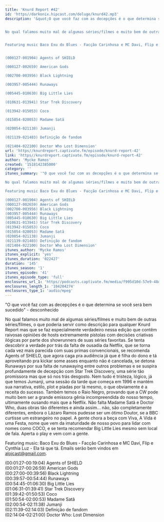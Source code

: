 ```yaml
---
title: 'Knurd Report #42'
id: 'https//darkonix.hipcast.com/deluge/knurd42.mp3'
description: '&quot;O que você faz com as decepções é o que determina se você será bem sucedido&quot; - desconhecido


No qual falamos muito mal de algumas séries/filmes e muito bem de outras séries/filmes, o que poderia servir como descrição para qualquer Knurd Report mas que se faz especialmente verdadeiro nessa edição que contêm raivosas opiniões de hosts extremamente pistolas com decisões criativas ilógicas por parte dos showrunners de suas séries favoritas. Se tenta descobrir a verdade por trás da falta de ousadia da Netflix, que se torna cada vez mais parecida com suas primas convencionais, se recomenda Agents of SHIELD, que agora caga pra audiência já que é filha do dono e tá aproveitando pra kickar some asses enquanto não é cancelada, se detona Runaways por sua falta de runawaying entre outros problemas e se suspira profundamente de decepção com Star Trek Discovery, uma série tão promissora mas que só nos trás desgosto. Nem tudo é tristeza, lógico, já que temos Jumanji, uma sessão da tarde que começa em 1996 e mantém sua narrativa, estilo, plot e piadas por lá mesmo, o que obviamente é a receita do sucesso. Também temos o Raio Negro, provando que a CW pode muito bem ser a grande emissora gênia incompreendida do nosso tempo, ultimamente ousando mais que a Netflix. Não falta Madame Satã e Doctor Who, duas obras tão diferentes e ainda assim... não, são completamente diferentes, embora o Lázaro Ramos pudesse ser um ótimo Doutor, se a BBC curtisse um estrangeiro no papel. A gente chora a beça com Viva, A Vida é uma Festa, nome que vem da imaturidade de nosso povo para lidar com nomes como COCO, e se tenta recomendar Big Little Lies mesmo sem local de fala. Aperta o play e vem com a gente.


Featuring music Baco Exu do Blues - Facção Carinhosa e MC Davi, Flip e Cynthia Luz - Ela tá que tá. Emails serão bem vindos em alojcast@gmail.com.


(000127-001904) Agents of SHIELD

(000127-002659) American Gods

(002700-003956) Black Lightning

(003957-005444) Runaways

(005445-010630) Big Little Lies

(010631-013941) Star Trek Discovery

(013942-015053) Coco

(015054-020053) Madame Satã

(020054-021138) Jumanji

(021139-021403) Definição de fandom

(021404-022100) Doctor Who Lost Dimension'
url: 'https//knurdreport.captivate.fm/episode/knurd-report-42'
link: 'https//knurdreport.captivate.fm/episode/knurd-report-42'
author: 'Mycke Ramos'
created: '1518142385000'
category: ''
itunes_summary: '"O que você faz com as decepções é o que determina se você será bem sucedido" - desconhecido 

No qual falamos muito mal de algumas séries/filmes e muito bem de outras séries/filmes, o que poderia servir como descrição para qualquer Knurd Report mas que se faz especialmente verdadeiro nessa edição que contêm raivosas opiniões de hosts extremamente pistolas com decisões criativas ilógicas por parte dos showrunners de suas séries favoritas. Se tenta descobrir a verdade por trás da falta de ousadia da Netflix, que se torna cada vez mais parecida com suas primas convencionais, se recomenda Agents of SHIELD, que agora caga pra audiência já que é filha do dono e tá aproveitando pra kickar some asses enquanto não é cancelada, se detona Runaways por sua falta de runawaying entre outros problemas e se suspira profundamente de decepção com Star Trek Discovery, uma série tão promissora mas que só nos trás desgosto. Nem tudo é tristeza, lógico, já que temos Jumanji, uma sessão da tarde que começa em 1996 e mantém sua narrativa, estilo, plot e piadas por lá mesmo, o que obviamente é a receita do sucesso. Também temos o Raio Negro, provando que a CW pode muito bem ser a grande emissora gênia incompreendida do nosso tempo, ultimamente ousando mais que a Netflix. Não falta Madame Satã e Doctor Who, duas obras tão diferentes e ainda assim... não, são completamente diferentes, embora o Lázaro Ramos pudesse ser um ótimo Doutor, se a BBC curtisse um estrangeiro no papel. A gente chora a beça com Viva, A Vida é uma Festa, nome que vem da imaturidade de nosso povo para lidar com nomes como COCO, e se tenta recomendar Big Little Lies mesmo sem local de fala. Aperta o play e vem com a gente.

Featuring music Baco Exu do Blues - Facção Carinhosa e MC Davi, Flip e Cynthia Luz - Ela tá que tá. Emails serão bem vindos em alojcast@gmail.com.

(000127-001904) Agents of SHIELD
(000127-002659) American Gods
(002700-003956) Black Lightning
(003957-005444) Runaways
(005445-010630) Big Little Lies
(010631-013941) Star Trek Discovery
(013942-015053) Coco
(015054-020053) Madame Satã
(020054-021138) Jumanji
(021139-021403) Definição de fandom
(021404-022100) Doctor Who Lost Dimension'
itunes_author: 'Mycke Ramos'
itunes_explicit: 'yes'
itunes_duration: '022427'
duration: '145'
itunes_season: '1'
itunes_episode: '41'
itunes_episode_type: 'full'
enclosures_url_1: 'https//podcasts.captivate.fm/media/f995d10d-57e9-48d9-9d7d-10dd0e5f3051/knurd42_tc.mp3'
enclosures_length_1: '104204274'
enclosures_type_1: 'audio/mpeg'
---
```

"O que você faz com as decepções é o que determina se você será bem sucedido" - desconhecido

No qual falamos muito mal de algumas séries/filmes e muito bem de outras séries/filmes, o que poderia servir como descrição para qualquer Knurd Report mas que se faz especialmente verdadeiro nessa edição que contêm raivosas opiniões de hosts extremamente pistolas com decisões criativas ilógicas por parte dos showrunners de suas séries favoritas. Se tenta descobrir a verdade por trás da falta de ousadia da Netflix, que se torna cada vez mais parecida com suas primas convencionais, se recomenda Agents of SHIELD, que agora caga pra audiência já que é filha do dono e tá aproveitando pra kickar some asses enquanto não é cancelada, se detona Runaways por sua falta de runawaying entre outros problemas e se suspira profundamente de decepção com Star Trek Discovery, uma série tão promissora mas que só nos trás desgosto. Nem tudo é tristeza, lógico, já que temos Jumanji, uma sessão da tarde que começa em 1996 e mantém sua narrativa, estilo, plot e piadas por lá mesmo, o que obviamente é a receita do sucesso. Também temos o Raio Negro, provando que a CW pode muito bem ser a grande emissora gênia incompreendida do nosso tempo, ultimamente ousando mais que a Netflix. Não falta Madame Satã e Doctor Who, duas obras tão diferentes e ainda assim... não, são completamente diferentes, embora o Lázaro Ramos pudesse ser um ótimo Doutor, se a BBC curtisse um estrangeiro no papel. A gente chora a beça com Viva, A Vida é uma Festa, nome que vem da imaturidade de nosso povo para lidar com nomes como COCO, e se tenta recomendar Big Little Lies mesmo sem local de fala. Aperta o play e vem com a gente.

Featuring music: Baco Exu do Blues - Facção Carinhosa e MC Davi, Flip e Cynthia Luz - Ela tá que tá. Emails serão bem vindos em alojcast@gmail.com.

(00:01:27-00:19:04) Agents of SHIELD  
(00:01:27-00:26:59) American Gods  
(00:27:00-00:39:56) Black Lightning  
(00:39:57-00:54:44) Runaways  
(00:54:45-01:06:30) Big Little Lies  
(01:06:31-01:39:41) Star Trek Discovery  
(01:39:42-01:50:53) Coco  
(01:50:54-02:00:53) Madame Satã  
(02:00:54-02:11:38) Jumanji  
(02:11:39-02:14:03) Definição de fandom  
(02:14:04-02:21:00) Doctor Who: Lost Dimension